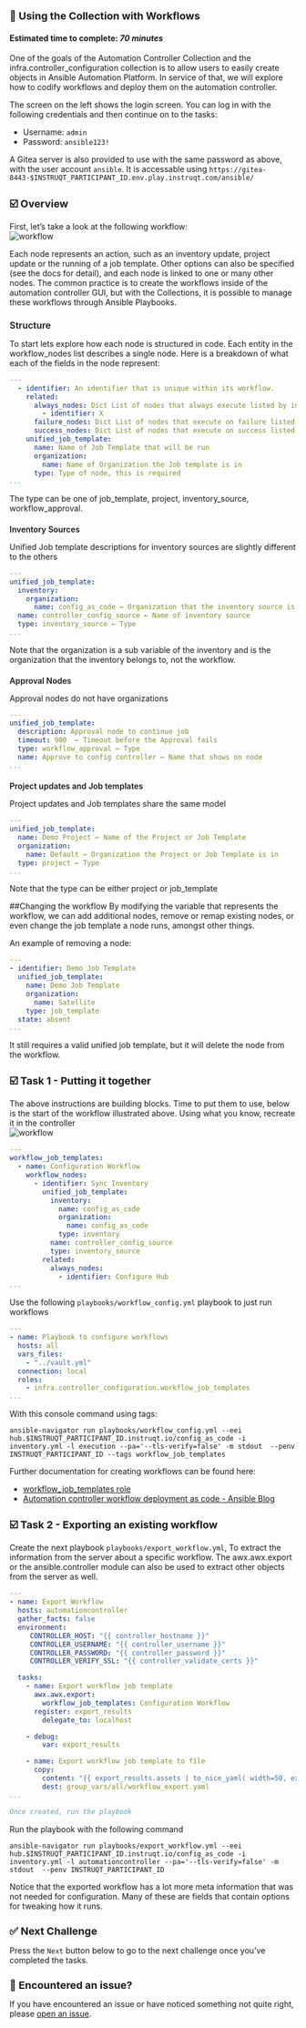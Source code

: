 👋 Using the Collection with Workflows
===
#### Estimated time to complete: *70 minutes*<p>

One of the goals of the Automation Controller Collection and the infra.controller_configuration collection is to allow users to easily create objects in Ansible Automation Platform. In service of that, we will explore how to codify workflows and deploy them on the automation controller.

The screen on the left shows the login screen. You can log in with the following credentials and then continue on to the tasks:

* Username: `admin`
* Password: `ansible123!`

A Gitea server is also provided to use with the same password as above, with the user account `ansible`. It is accessable using `https://gitea-8443-$INSTRUQT_PARTICIPANT_ID.env.play.instruqt.com/ansible/`

☑️  Overview
===
First, let’s take a look at the following workflow:
![workflow](https://play.instruqt.com/assets/tracks/ruhjcwssqojn/9d4868225f61545df0466dcead10de68/assets/image.png)


Each node represents an action, such as an inventory update, project update or the running of a job template. Other options can also be specified (see the docs for detail), and each node is linked to one or many other nodes. The common practice is to create the workflows inside of the automation controller GUI, but with the Collections, it is possible to manage these workflows through Ansible Playbooks.

## Structure
To start lets explore how each node is structured in code. Each entity in the workflow_nodes list describes a single node. Here is a breakdown of what each of the fields in the node represent:

```yaml
---
  - identifier: An identifier that is unique within its workflow.
    related:
      always_nodes: Dict List of nodes that always execute listed by identifiers
        - identifier: X
      failure_nodes: Dict List of nodes that execute on failure listed by identifiers
      success_nodes: Dict List of nodes that execute on success listed by identifiers
    unified_job_template:
      name: Name of Job Template that will be run
      organization:
        name: Name of Organization the Job template is in
      type: Type of node, this is required
...

```
The type can be one of job_template, project, inventory_source, workflow_approval.

### Inventory Sources
Unified Job template descriptions for inventory sources are slightly different to the others

```yaml
---
unified_job_template:
  inventory:
    organization:
      name: config_as_code ← Organization that the inventory source is in
  name: controller_config_source ← Name of inventory source
  type: inventory_source ← Type
...

```
Note that the organization is a sub variable of the inventory and is the organization that the inventory belongs to, not the workflow.


### Approval Nodes
Approval nodes do not have organizations

```yaml
---
unified_job_template:
  description: Approval node to continue job
  timeout: 900  ← Timeout before the Approval fails
  type: workflow_approval ← Type
  name: Approve to config controller ← Name that shows on node
...

```
### Project updates and Job templates
Project updates and Job templates share the same model
```yaml
---
unified_job_template:
  name: Demo Project ← Name of the Project or Job Template
  organization:
    name: Default ← Organization the Project or Job Template is in
  type: project ← Type
...

```
Note that the type can be either project or job_template

##Changing the workflow
By modifying the variable that represents the workflow, we can add additional nodes, remove or remap existing nodes, or even change the job template a node runs, amongst other things.

An example of removing a node:
```yaml
---
- identifier: Demo Job Template
  unified_job_template:
    name: Demo Job Template
    organization:
      name: Satellite
    type: job_template
  state: absent
...
```
It still requires a valid unified job template, but it will delete the node from the workflow.

☑️ Task 1 - Putting it together
===

The above instructions are building blocks. Time to put them to use, below is the start of the workflow illustrated above. Using what you know, recreate it in the controller
![workflow](https://play.instruqt.com/assets/tracks/ruhjcwssqojn/9d4868225f61545df0466dcead10de68/assets/image.png)
```yaml
---
workflow_job_templates:
  - name: Configuration Workflow
    workflow_nodes:
      - identifier: Sync Inventory
        unified_job_template:
          inventory:
            name: config_as_code
            organization:
              name: config_as_code
            type: inventory
          name: controller_config_source
          type: inventory_source
        related:
          always_nodes:
            - identifier: Configure Hub
...

```

Use the following `playbooks/workflow_config.yml` playbook to just run workflows
```yaml
---
- name: Playbook to configure workflows
  hosts: all
  vars_files:
    - "../vault.yml"
  connection: local
  roles:
    - infra.controller_configuration.workflow_job_templates
...

```
With this console command using tags:
```console
ansible-navigator run playbooks/workflow_config.yml --eei hub.$INSTRUQT_PARTICIPANT_ID.instruqt.io/config_as_code -i inventory.yml -l execution --pa='--tls-verify=false' -m stdout  --penv INSTRUQT_PARTICIPANT_ID --tags workflow_job_templates
```

Further documentation for creating workflows can be found here:
- [workflow_job_templates role](https://github.com/redhat-cop/controller_configuration/tree/devel/roles/workflow_job_templates)
- [Automation controller workflow deployment as code - Ansible Blog](https://www.ansible.com/blog/automation-controller-workflow-deployment-as-code)


☑️ Task 2 - Exporting an existing workflow
===
Create the next  playbook `playbooks/export_workflow.yml`, To extract the information from the server about a specific workflow. The awx.awx.export or the ansible.controller module can also be used to extract other objects from the server as well.
```yaml
---
- name: Export Workflow
  hosts: automationcontroller
  gather_facts: false
  environment:
     CONTROLLER_HOST: "{{ controller_hostname }}"
     CONTROLLER_USERNAME: "{{ controller_username }}"
     CONTROLLER_PASSWORD: "{{ controller_password }}"
     CONTROLLER_VERIFY_SSL: "{{ controller_validate_certs }}"

  tasks:
    - name: Export workflow job template
      awx.awx.export:
        workflow_job_templates: Configuration Workflow
      register: export_results
	    delegate_to: localhost

    - debug:
        var: export_results

    - name: Export workflow job template to file
      copy:
        content: "{{ export_results.assets | to_nice_yaml( width=50, explicit_start=True, explicit_end=True) }}"
        dest: group_vars/all/workflow_export.yaml
...

Once created, run the playbook
```
Run the playbook with the following command
```console
ansible-navigator run playbooks/export_workflow.yml --eei hub.$INSTRUQT_PARTICIPANT_ID.instruqt.io/config_as_code -i inventory.yml -l automationcontroller --pa='--tls-verify=false' -m stdout  --penv INSTRUQT_PARTICIPANT_ID
```

Notice that the exported workflow has a lot more meta information that was not needed for configuration. Many of these are fields that contain options for tweaking how it runs.

✅ Next Challenge
===
Press the `Next` button below to go to the next challenge once you’ve completed the tasks.

🐛 Encountered an issue?
====

If you have encountered an issue or have noticed something not quite right, please [open an issue](https://github.com/ansible/instruqt/issues/new?labels=Introduction-to-AAP-config-as-code&title=Issue+with+Intro+to+AAP+config+as+code+slug+ID:+workflow_exercise4&assignees=sean-m-sullivan).

<style type="text/css" rel="stylesheet">
  .lightbox {
    display: none;
    position: fixed;
    justify-content: center;
    align-items: center;
    z-index: 999;
    top: 0;
    left: 0;
    right: 0;
    bottom: 0;
    padding: 1rem;
    background: rgba(0, 0, 0, 0.8);
    margin-left: auto;
    margin-right: auto;
    margin-top: auto;
    margin-bottom: auto;
  }
  .lightbox:target {
    display: flex;
  }
  .lightbox img {
    /* max-height: 100% */
    max-width: 60%;
    max-height: 60%;
  }
  img {
    display: block;
    margin-left: auto;
    margin-right: auto;
  }
  h1 {
    font-size: 18px;
  }
    h2 {
    font-size: 16px;
    font-weight: 600
  }
    h3 {
    font-size: 14px;
    font-weight: 600
  }
  p span {
    font-size: 14px;
  }
  ul li span {
    font-size: 14px
  }
</style>
